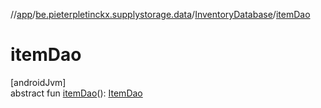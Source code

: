 //[app](../../../index.md)/[be.pieterpletinckx.supplystorage.data](../index.md)/[InventoryDatabase](index.md)/[itemDao](item-dao.md)

# itemDao

[androidJvm]\
abstract fun [itemDao](item-dao.md)(): [ItemDao](../../be.pieterpletinckx.supplystorage.data.item/-item-dao/index.md)
